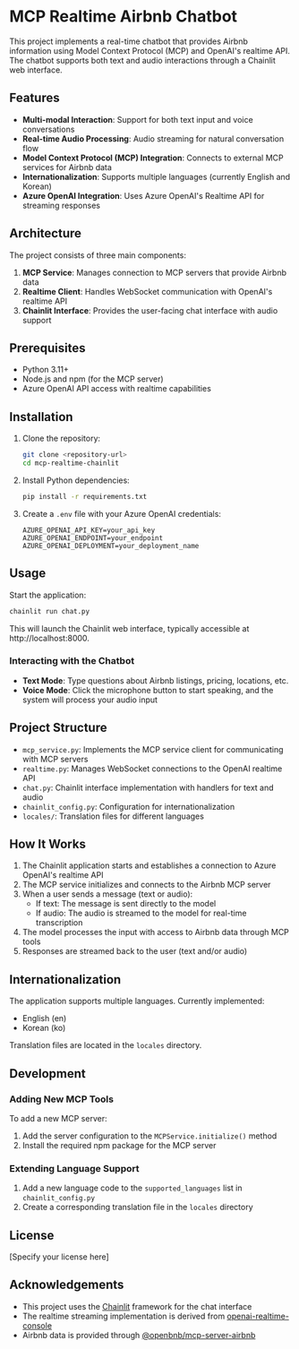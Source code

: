 # MCP Realtime Airbnb Chatbot

This project implements a real-time chatbot that provides Airbnb information using Model Context Protocol (MCP) and OpenAI's realtime API. The chatbot supports both text and audio interactions through a Chainlit web interface.

## Features

- **Multi-modal Interaction**: Support for both text input and voice conversations
- **Real-time Audio Processing**: Audio streaming for natural conversation flow
- **Model Context Protocol (MCP) Integration**: Connects to external MCP services for Airbnb data
- **Internationalization**: Supports multiple languages (currently English and Korean)
- **Azure OpenAI Integration**: Uses Azure OpenAI's Realtime API for streaming responses

## Architecture

The project consists of three main components:

1. **MCP Service**: Manages connection to MCP servers that provide Airbnb data
2. **Realtime Client**: Handles WebSocket communication with OpenAI's realtime API
3. **Chainlit Interface**: Provides the user-facing chat interface with audio support

## Prerequisites

- Python 3.11+
- Node.js and npm (for the MCP server)
- Azure OpenAI API access with realtime capabilities

## Installation

1. Clone the repository:
   ```bash
   git clone <repository-url>
   cd mcp-realtime-chainlit
   ```

2. Install Python dependencies:
   ```bash
   pip install -r requirements.txt
   ```

3. Create a `.env` file with your Azure OpenAI credentials:
   ```
   AZURE_OPENAI_API_KEY=your_api_key
   AZURE_OPENAI_ENDPOINT=your_endpoint
   AZURE_OPENAI_DEPLOYMENT=your_deployment_name
   ```

## Usage

Start the application:

```bash
chainlit run chat.py
```

This will launch the Chainlit web interface, typically accessible at http://localhost:8000.

### Interacting with the Chatbot

- **Text Mode**: Type questions about Airbnb listings, pricing, locations, etc.
- **Voice Mode**: Click the microphone button to start speaking, and the system will process your audio input

## Project Structure

- `mcp_service.py`: Implements the MCP service client for communicating with MCP servers
- `realtime.py`: Manages WebSocket connections to the OpenAI realtime API
- `chat.py`: Chainlit interface implementation with handlers for text and audio
- `chainlit_config.py`: Configuration for internationalization
- `locales/`: Translation files for different languages

## How It Works

1. The Chainlit application starts and establishes a connection to Azure OpenAI's realtime API
2. The MCP service initializes and connects to the Airbnb MCP server
3. When a user sends a message (text or audio):
   - If text: The message is sent directly to the model
   - If audio: The audio is streamed to the model for real-time transcription
4. The model processes the input with access to Airbnb data through MCP tools
5. Responses are streamed back to the user (text and/or audio)

## Internationalization

The application supports multiple languages. Currently implemented:

- English (en)
- Korean (ko)

Translation files are located in the `locales` directory.

## Development

### Adding New MCP Tools

To add a new MCP server:

1. Add the server configuration to the `MCPService.initialize()` method
2. Install the required npm package for the MCP server

### Extending Language Support

1. Add a new language code to the `supported_languages` list in `chainlit_config.py`
2. Create a corresponding translation file in the `locales` directory

## License

[Specify your license here]

## Acknowledgements

- This project uses the [Chainlit](https://github.com/Chainlit/chainlit) framework for the chat interface
- The realtime streaming implementation is derived from [openai-realtime-console](https://github.com/openai/openai-realtime-console)
- Airbnb data is provided through [@openbnb/mcp-server-airbnb](https://www.npmjs.com/package/@openbnb/mcp-server-airbnb)
